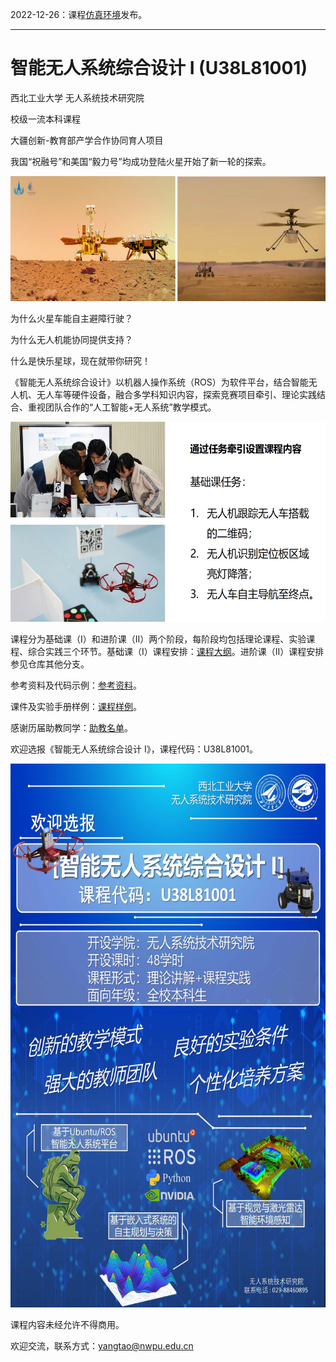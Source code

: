 2022-12-26：课程[仿真环境](https://github.com/lbhwyy/nwpu_course)发布。
***
# 智能无人系统综合设计 I (U38L81001)
西北工业大学 无人系统技术研究院

校级一流本科课程

大疆创新-教育部产学合作协同育人项目

我国“祝融号”和美国“毅力号”均成功登陆火星开始了新一轮的探索。

<div align=left><img src="https://github.com/cavayangtao/npurobocourse/blob/main/fig/mars.png" width="600" height="200"/></div>

为什么火星车能自主避障行驶？

为什么无人机能协同提供支持？

什么是快乐星球，现在就带你研究！

《智能无人系统综合设计》以机器人操作系统（ROS）为软件平台，结合智能无人机、无人车等硬件设备，融合多学科知识内容，探索竞赛项目牵引、理论实践结合、重视团队合作的“人工智能+无人系统”教学模式。

<div align=left><img src="https://github.com/cavayangtao/npurobocourse/blob/main/fig/task.jpg" width="600" height="320"/></div>

课程分为基础课（I）和进阶课（II）两个阶段，每阶段均包括理论课程、实验课程、综合实践三个环节。基础课（I）课程安排：[课程大纲](课程大纲)。进阶课（II）课程安排参见仓库其他分支。

参考资料及代码示例：[参考资料](参考资料)。

课件及实验手册样例：[课程样例](课程样例)。

感谢历届助教同学：[助教名单](助教名单)。

欢迎选报《智能无人系统综合设计 I》，课程代码：U38L81001。

<div align=left><img src="https://github.com/cavayangtao/npurobocourse/blob/main/fig/poster1.jpg" width="600" height="870"/></div>

课程内容未经允许不得商用。

欢迎交流，联系方式：yangtao@nwpu.edu.cn
